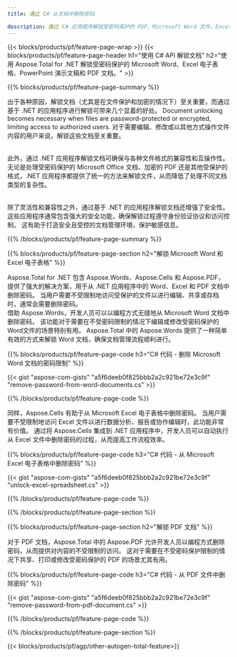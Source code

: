 ```yaml
---
title: 通过 C# 从文档中删除密码 

description: 通过 C# 应用程序解锁受密码保护的 PDF、Microsoft Word 文件、Excel 电子表格和 PowerPoint 演示文稿文件。
---
```


{{< blocks/products/pf/feature-page-wrap >}}
{{< blocks/products/pf/feature-page-header h1="使用 C# API 解锁文档" h2="使用 Aspose.Total for .NET 解锁受密码保护的 Microsoft Word、Excel 电子表格、PowerPoint 演示文稿和 PDF 文档。" >}}

{{% blocks/products/pf/feature-page-summary %}}

出于各种原因，解锁文档（尤其是在文件保护和加密的情况下）至关重要，而通过基于 .NET 的应用程序进行解锁可带来几个显着的好处。 Document unlocking becomes necessary when files are password-protected or encrypted, limiting access to authorized users. 对于需要编辑、修改或以其他方式操作文件内容的用户来说，解锁这些文档至关重要。 <br /><br />

此外，通过 .NET 应用程序解锁文档可确保与各种文件格式的兼容性和互操作性。 无论是处理受密码保护的 Microsoft Office 文档、加密的 PDF 还是其他受保护的格式，.NET 应用程序都提供了统一的方法来解锁文件，从而降低了处理不同文档类型的复杂性。<br /><br />

除了灵活性和兼容性之外，通过基于 .NET 的应用程序解锁文档还增强了安全性。 这些应用程序通常包含强大的安全功能，确保解锁过程遵守身份验证协议和访问控制。 这有助于打造安全且受控的文档管理环境，保护敏感信息。

{{% /blocks/products/pf/feature-page-summary  %}}

{{% blocks/products/pf/feature-page-section  h2="解锁 Microsoft Word 和 Excel 电子表格" %}}

Aspose.Total for .NET 包含 Aspose.Words、Aspose.Cells 和 Aspose.PDF，提供了强大的解决方案，用于从 .NET 应用程序中的 Word、Excel 和 PDF 文档中删除密码。 当用户需要不受限制地访问受保护的文件以进行编辑、共享或存档时，通常会需要删除密码。<br />
借助 Aspose.Words，开发人员可以以编程方式无缝地从 Microsoft Word 文档中删除密码。 该功能对于需要在不受密码限制的情况下编辑或修改受密码保护的Word文件的场景特别有用。 Aspose.Total 中的 Aspose.Words 提供了一种简单有效的方式来解锁 Word 文档，确保文档管理流程顺利进行。

{{% blocks/products/pf/feature-page-code h3="C# 代码 - 删除 Microsoft Word 文档的密码限制" %}}

{{< gist "aspose-com-gists" "a5f6deeb0f825bbb2a2c921be72e3c9f" "remove-password-from-word-documents.cs" >}}

{{% /blocks/products/pf/feature-page-code  %}}

同样，Aspose.Cells 有助于从 Microsoft Excel 电子表格中删除密码。 当用户需要不受限制地访问 Excel 文件以进行数据分析、报告或协作编辑时，此功能非常有价值。 通过将 Aspose.Cells 集成到 .NET 应用程序中，开发人员可以自动执行从 Excel 文件中删除密码的过程，从而提高工作流程效率。

{{% blocks/products/pf/feature-page-code h3="C# 代码 - 从 Microsoft Excel 电子表格中删除密码" %}}

{{< gist "aspose-com-gists" "a5f6deeb0f825bbb2a2c921be72e3c9f" "unlock-excel-spreadsheet.cs" >}}

{{% /blocks/products/pf/feature-page-code  %}}

{{% /blocks/products/pf/feature-page-section %}}

{{% blocks/products/pf/feature-page-section  h2="解锁 PDF 文档" %}}

对于 PDF 文档，Aspose.Total 中的 Aspose.PDF 允许开发人员以编程方式删除密码，从而提供对内容的不受限制的访问。 这对于需要在不受密码保护限制的情况下共享、打印或修改受密码保护的 PDF 的场景尤其有用。

{{% blocks/products/pf/feature-page-code h3="C# 代码 - 从 PDF 文件中删除密码" %}}

{{< gist "aspose-com-gists" "a5f6deeb0f825bbb2a2c921be72e3c9f" "remove-password-from-pdf-document.cs" >}}

{{% /blocks/products/pf/feature-page-code  %}}

{{% /blocks/products/pf/feature-page-section %}}

{{< blocks/products/pf/agp/other-autogen-total-feature>}}